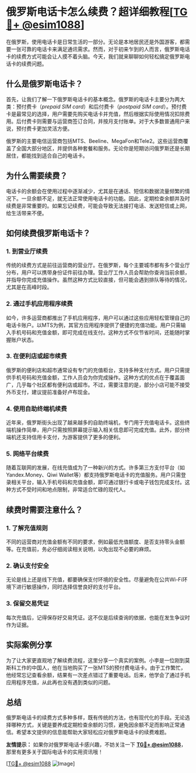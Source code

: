 # 俄罗斯电话卡怎么续费？超详细教程[[TG💪+ @esim1088](https://t.me/s/esim1088)]

在俄罗斯，使用电话卡是日常生活的一部分。无论是本地居民还是外国游客，都需要一张可靠的电话卡来满足通讯需求。然而，对于初来乍到的人而言，俄罗斯电话卡的续费方式可能会让人摸不着头脑。今天，我们就来聊聊如何轻松搞定俄罗斯电话卡的续费问题。

## 什么是俄罗斯电话卡？

首先，让我们了解一下俄罗斯电话卡的基本概念。俄罗斯的电话卡主要分为两大类：预付费卡（_prepaid SIM card_）和后付费卡（_postpaid SIM card_）。预付费卡是最常见的选择，用户需要先购买电话卡并充值，然后根据实际使用情况扣除费用。后付费卡则需要与运营商签订合同，并按月支付账单。对于大多数普通用户来说，预付费卡更加灵活方便。

俄罗斯的主要电信运营商包括MTS、Beeline、MegaFon和Tele2。这些运营商覆盖了全国大部分地区，并提供各种套餐和服务。无论你是短期访问俄罗斯还是长期居住，都能找到适合自己的电话卡。

## 为什么需要续费？

电话卡的余额会在使用过程中逐渐减少，尤其是在通话、短信和数据流量频繁的情况下。一旦余额不足，就无法正常使用电话卡的功能。因此，定期检查余额并及时续费是非常重要的。如果忘记续费，可能会导致无法接打电话、发送短信或上网，给生活带来不便。

## 如何续费俄罗斯电话卡？

### 1. 到营业厅续费

传统的续费方式是前往运营商的营业厅。在俄罗斯，每个主要城市都有多个营业厅分布，用户可以携带身份证件前往办理。营业厅工作人员会帮助你查询当前余额，并指导你完成充值操作。虽然这种方式比较直接，但可能会遇到排队等待的情况，尤其是在高峰时段。

### 2. 通过手机应用程序续费

如今，许多运营商都推出了手机应用程序，用户可以通过这些应用轻松管理自己的电话卡账户。以MTS为例，其官方应用程序提供了便捷的充值功能。用户只需输入手机号码和充值金额，即可完成在线支付。这种方式不仅节省时间，还能随时掌握账户状态。

### 3. 在便利店或超市续费

俄罗斯的便利店和超市通常设有专门的充值柜台，支持多种支付方式。用户只需提供手机号码和充值金额，工作人员会为你完成操作。这种方式的优点在于覆盖面广，几乎每个社区都有便利店或超市。不过，需要注意的是，部分小店可能不接受外币支付，建议提前准备好卢布现金。

### 4. 使用自助终端机续费

近年来，俄罗斯街头出现了越来越多的自助终端机，专门用于充值电话卡。这些终端机操作简单，用户只需按照屏幕提示输入相关信息即可完成充值。此外，部分终端机还支持信用卡支付，为游客提供了更多的便利。

### 5. 网络平台续费

随着互联网的发展，在线充值成为了一种新兴的方式。许多第三方支付平台（如Yandex.Money、Qiwi Wallet等）都支持俄罗斯电话卡的充值服务。用户只需登录相关平台，输入手机号码和充值金额，即可通过银行卡或电子钱包完成支付。这种方式不受时间和地点限制，非常适合忙碌的现代人。

## 续费时需要注意什么？

### 1. 了解充值规则

不同的运营商对充值金额有不同的要求，例如最低充值额度、是否支持零头金额等。在充值前，务必仔细阅读相关说明，以免出现不必要的麻烦。

### 2. 确认支付安全

无论是线上还是线下充值，都要确保支付环境的安全性。尽量避免在公共Wi-Fi环境下进行敏感操作，同时选择信誉良好的支付平台。

### 3. 保留交易凭证

每次充值后，记得保存好交易凭证。这不仅是后续查询的依据，也能在发生争议时作为证据。

## 实际案例分享

为了让大家更直观地了解续费流程，这里分享一个真实的案例。小李是一位刚到莫斯科工作的中国人，他在当地购买了一张MTS的预付费电话卡。由于工作繁忙，他经常忘记查看余额，结果有一次差点错过了重要电话。后来，他学会了通过手机应用程序充值，从此再也没有遇到类似的问题。

## 总结

俄罗斯电话卡的续费方式多种多样，既有传统的方法，也有现代化的手段。无论选择哪种方式，关键是要养成定期检查余额的习惯，避免因余额不足而影响正常通信。希望本文提供的信息能帮助大家轻松应对俄罗斯电话卡的续费难题。

**友情提示：** 如果你对俄罗斯电话卡感兴趣，不妨关注一下 **[TG💪+ @esim1088](https://t.me/s/esim1088)**，那里有更多关于国际电话卡的实用资讯哦！

[[TG💪+ @esim1088](https://t.me/s/esim1088) ![Image](https://i.postimg.cc/4NQfJmqS/Snipaste-2025-05-13-00-14-12.png)]